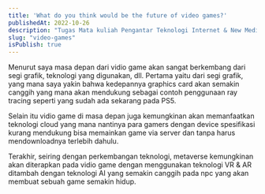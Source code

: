 ```yaml
---
title: 'What do you think would be the future of video games?'
publishedAt: 2022-10-26
description: "Tugas Mata kuliah Pengantar Teknologi Internet & New Media"
slug: "video-games"
isPublish: true
---
```

Menurut saya masa depan dari vidio game akan sangat berkembang dari segi grafik, teknologi yang digunakan, dll.
Pertama yaitu dari segi grafik, yang mana saya yakin bahwa kedepannya graphics card akan semakin canggih yang mana akan mendukung sebagai contoh penggunaan ray tracing seperti yang sudah ada sekarang pada PS5.

Selain itu vidio game di masa depan juga kemungkinan akan memanfaatkan teknologi cloud yang mana nantinya para gamers dengan device spesifikasi kurang mendukung bisa memainkan game via server dan tanpa harus mendownloadnya terlebih dahulu.

Terakhir, seiring dengan perkembangan teknologi, metaverse kemungkinan akan diterapkan pada vidio game dengan menggunakan teknologi VR & AR ditambah dengan teknologi AI yang semakin canggih pada npc yang akan membuat sebuah game semakin hidup.
